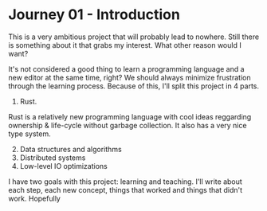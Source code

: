 # Journey 01 - Introduction

This is a very ambitious project that will probably lead to nowhere. Still there
is something about it that grabs my interest. What other reason would I want?

It's not considered a good thing to learn a programming language and a new editor
at the same time, right? We should always minimize frustration through the
learning process. Because of this, I'll split this project in 4 parts.

1. Rust.

Rust is a relatively new programming language with cool ideas reggarding
ownership & life-cycle without garbage collection. It also has a very
nice type system.

2. Data structures and algorithms
3. Distributed systems
4. Low-level IO optimizations

I have two goals with this project: learning and teaching. I'll write about 
each step, each new concept, things that worked and things that didn't work.
Hopefully


